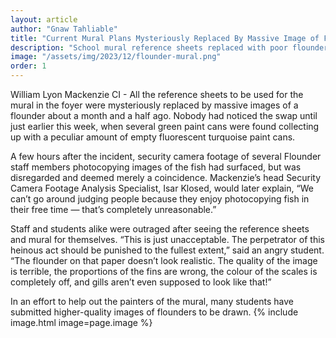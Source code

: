```yaml
---
layout: article
author: "Gnaw Tahliable"
title: "Current Mural Plans Mysteriously Replaced By Massive Image of Flounder"
description: "School mural reference sheets replaced with poor flounder drawings; outrage ensues. Security camera footage dismissed as coincidence. Students submit better flounder images for mural."
image: "/assets/img/2023/12/flounder-mural.png"
order: 1
---
```



William Lyon Mackenzie CI - All the reference sheets to be used for the mural in the foyer were mysteriously replaced by massive images of a flounder about a month and a half ago. Nobody had noticed the swap until just earlier this week, when several green paint cans were found collecting up with a peculiar amount of empty fluorescent turquoise paint cans.

A few hours after the incident, security camera footage of several Flounder staff members photocopying images of the fish had surfaced, but was disregarded and deemed merely a coincidence. Mackenzie’s head Security Camera Footage Analysis Specialist, Isar Klosed, would later explain, “We can’t go around judging people because they enjoy photocopying fish in their free time — that’s completely unreasonable.”

Staff and students alike were outraged after seeing the reference sheets and mural for themselves. “This is just unacceptable. The perpetrator of this heinous act should be punished to the fullest extent,” said an angry student. “The flounder on that paper doesn’t look realistic. The quality of the image is terrible, the proportions of the fins are wrong, the colour of the scales is completely off, and gills aren’t even supposed to look like that!”

In an effort to help out the painters of the mural, many students have submitted higher-quality images of flounders to be drawn. 
{% include image.html image=page.image %}
